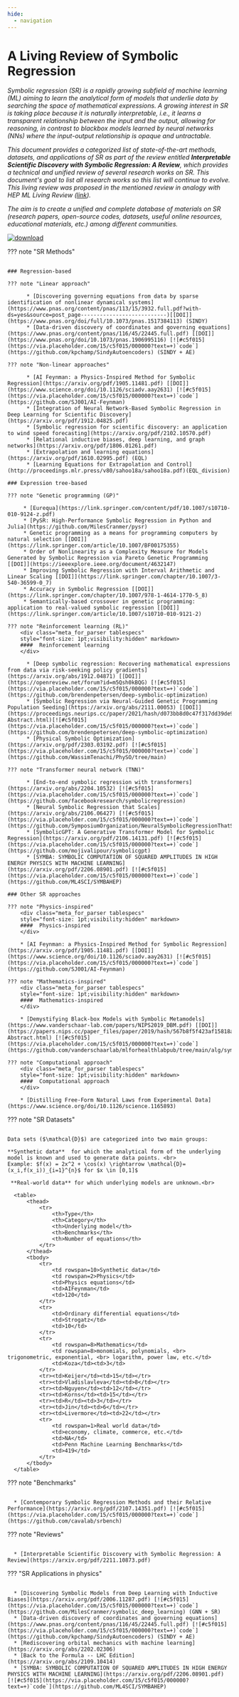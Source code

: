 ```yaml
---
hide:
  - navigation
---
```



# **A Living Review of Symbolic Regression**

*Symbolic regression (SR) is a rapidly growing subfield of machine learning (ML) aiming to learn the analytical form of models that underlie data by searching the space of mathematical expressions. A growing interest in SR is taking place because it is naturally interpretable, i.e., it learns a transparent relationship between the input and the output, allowing for reasoning, in contrast to blackbox models learned by neural networks (NNs) where the input-output relationship is opaque and untractable.*

*This document provides a categorized list of state-of-the-art methods, datasets, and applications of SR as part of the review entitled ***Interpretable Scientific Discovery with Symbolic Regression: A Review***, which provides a technical and unified review of several research works on SR. This document's goal to list all research works so this list will continue to evolve. This living review was proposed in the mentioned review in analogy with HEP ML Living Review ([link](https://iml-wg.github.io/HEPML-LivingReview/)).*

*The aim is to create a unified and complete database of materials on SR (research papers, open-source codes, datasets, useful online resources, educational materials, etc.) among different communities.*

<!-- [<img src="https://s18955.pcdn.co/wp-content/uploads/2018/02/github.png" width="25"/>](https://github.com/user/repository/subscription) -->

<!-- This living review was proposed in the mentioned review in analogy with [HEP ML Living Review](https://iml-wg.github.io/HEPML-LivingReview/). The goal is to list all research works on symbolic regression, so it is expected that ***this list will continue to evolve***. The fact that a paper is listed in this document does not endorse or validate its content - that is for the community (and for peer review) to decide. -->

[![download](https://img.shields.io/badge/download-review-blue.svg)](https://arxiv.org/pdf/2211.10873.pdf)

??? note "SR Methods"
    <div class="meta_for_parser tablespecs"
    style="font-size: 1pt;visibility:hidden" markdown>
    ##  SR Methods
    </div>

    ### Regression-based
        
    ??? note "Linear approach"
          
          * [Discovering governing equations from data by sparse identification of nonlinear dynamical systems](https://www.pnas.org/content/pnas/113/15/3932.full.pdf?with-ds=yes&source=post_page---------------------------)[[DOI]](https://www.pnas.org/doi/full/10.1073/pnas.1517384113) (SINDY)
          * [Data-driven discovery of coordinates and governing equations](https://www.pnas.org/content/pnas/116/45/22445.full.pdf) [[DOI]](https://www.pnas.org/doi/10.1073/pnas.1906995116) [![#c5f015](https://via.placeholder.com/15/c5f015/000000?text=+)`code`](https://github.com/kpchamp/SindyAutoencoders) (SINDY + AE)
          
    ??? note "Non-linear approaches"
      
          * [AI Feynman: a Physics-Inspired Method for Symbolic Regression](https://arxiv.org/pdf/1905.11481.pdf) [[DOI]](https://www.science.org/doi/10.1126/sciadv.aay2631) [![#c5f015](https://via.placeholder.com/15/c5f015/000000?text=+)`code`](https://github.com/SJ001/AI-Feynman)
          * [Integration of Neural Network-Based Symbolic Regression in Deep Learning for Scientific Discovery](https://arxiv.org/pdf/1912.04825.pdf)
          * [Symbolic regression for scientific discovery: an application to wind speed forecasting](https://arxiv.org/pdf/2102.10570.pdf)
          * [Relational inductive biases, deep learning, and graph networks](https://arxiv.org/pdf/1806.01261.pdf)
          * [Extrapolation and learning equations](https://arxiv.org/pdf/1610.02995.pdf) (EQL)
          * [Learning Equations for Extrapolation and Control](http://proceedings.mlr.press/v80/sahoo18a/sahoo18a.pdf)(EQL_division)

    ### Expression tree-based
    
    ??? note "Genetic programming (GP)"
        
         * [Eurequa](https://link.springer.com/content/pdf/10.1007/s10710-010-9124-z.pdf)
         * [PySR: High-Performance Symbolic Regression in Python and Julia](https://github.com/MilesCranmer/pysr)
         * Genetic programming as a means for programming computers by natural selection [[DOI]](https://link.springer.com/article/10.1007/BF00175355)
         * Order of Nonlinearity as a Complexity Measure for Models Generated by Symbolic Regression via Pareto Genetic Programming [[DOI]](https://ieeexplore.ieee.org/document/4632147)
         * Improving Symbolic Regression with Interval Arithmetic and Linear Scaling [[DOI]](https://link.springer.com/chapter/10.1007/3-540-36599-0_7)
         * Accuracy in Symbolic Regression [[DOI]](https://link.springer.com/chapter/10.1007/978-1-4614-1770-5_8)
         * Semantically-based crossover in genetic programming: application to real-valued symbolic regression [[DOI]](https://link.springer.com/article/10.1007/s10710-010-9121-2)

    ??? note "Reinforcement learning (RL)"
        <div class="meta_for_parser tablespecs"
        style="font-size: 1pt;visibility:hidden" markdown>
        ####  Reinforcement learning
        </div>
        
          * [Deep symbolic regression: Recovering mathematical expressions from data via risk-seeking policy gradients](https://arxiv.org/abs/1912.04871) [[DOI]](https://openreview.net/forum?id=m5Qsh0kBQG) [![#c5f015](https://via.placeholder.com/15/c5f015/000000?text=+)`code`](https://github.com/brendenpetersen/deep-symbolic-optimization)
          * [Symbolic Regression via Neural-Guided Genetic Programming Population Seeding](https://arxiv.org/abs/2111.00053) [[DOI]](https://proceedings.neurips.cc/paper/2021/hash/d073bb8d0c47f317dd39de9c9f004e9d-Abstract.html)[![#c5f015](https://via.placeholder.com/15/c5f015/000000?text=+)`code`](https://github.com/brendenpetersen/deep-symbolic-optimization)
          * [Physical Symbolic Optimization](https://arxiv.org/pdf/2303.03192.pdf) [![#c5f015](https://via.placeholder.com/15/c5f015/000000?text=+)`code`](https://github.com/WassimTenachi/PhySO/tree/main)

    ??? note "Transformer neural network (TNN)"
    
          * [End-to-end symbolic regression with transformers](https://arxiv.org/abs/2204.10532) [![#c5f015](https://via.placeholder.com/15/c5f015/000000?text=+)`code`](https://github.com/facebookresearch/symbolicregression)
          * [Neural Symbolic Regression that Scales](https://arxiv.org/abs/2106.06427) [![#c5f015](https://via.placeholder.com/15/c5f015/000000?text=+)`code`](https://github.com/SymposiumOrganization/NeuralSymbolicRegressionThatScales)
          * [SymbolicGPT: A Generative Transformer Model for Symbolic Regression](https://arxiv.org/pdf/2106.14131.pdf) [![#c5f015](https://via.placeholder.com/15/c5f015/000000?text=+)`code`](https://github.com/mojivalipour/symbolicgpt)
          * [SYMBA: SYMBOLIC COMPUTATION OF SQUARED AMPLITUDES IN HIGH ENERGY PHYSICS WITH MACHINE LEARNING](https://arxiv.org/pdf/2206.08901.pdf) [![#c5f015](https://via.placeholder.com/15/c5f015/000000?text=+)`code`](https://github.com/ML4SCI/SYMBAHEP)
      
    ### Other SR approaches
    
    ??? note "Physics-inspired"
        <div class="meta_for_parser tablespecs"
        style="font-size: 1pt;visibility:hidden" markdown>
        ####  Physics-inspired
        </div>
        
        * [AI Feynman: a Physics-Inspired Method for Symbolic Regression](https://arxiv.org/pdf/1905.11481.pdf) [[DOI]](https://www.science.org/doi/10.1126/sciadv.aay2631) [![#c5f015](https://via.placeholder.com/15/c5f015/000000?text=+)`code`](https://github.com/SJ001/AI-Feynman)
      
    ??? note "Mathematics-inspired"
        <div class="meta_for_parser tablespecs"
        style="font-size: 1pt;visibility:hidden" markdown>
        ####  Mathematics-inspired
        </div>
        
        * [Demystifying Black-box Models with Symbolic Metamodels](https://www.vanderschaar-lab.com/papers/NIPS2019_DBM.pdf) [[DOI]](https://papers.nips.cc/paper_files/paper/2019/hash/567b8f5f423af15818a068235807edc0-Abstract.html) [![#c5f015](https://via.placeholder.com/15/c5f015/000000?text=+)`code`](https://github.com/vanderschaarlab/mlforhealthlabpub/tree/main/alg/symbolic_metamodeling)
      
    ??? note "Computational approach"
        <div class="meta_for_parser tablespecs"
        style="font-size: 1pt;visibility:hidden" markdown>
        ####  Computational approach
        </div>    
    
        * [Distilling Free-Form Natural Laws from Experimental Data](https://www.science.org/doi/10.1126/science.1165893)

??? note "SR Datasets"
    <div class="meta_for_parser tablespecs"
    style="font-size: 1pt;visibility:hidden" markdown>
    ##  SR Datasets
    </div>
    
    Data sets ($\mathcal{D}$) are categorized into two main groups:
    
    **Synthetic data**  for which the analytical form of the underlying model is known and used to generate data points. <br>
    Example: $f(x) = 2x^2 + \cos(x) \rightarrow \mathcal{D}=(x_i,f(x_i))_{i=1}^{n}$ for $x \in [0,1]$

     **Real-world data** for which underlying models are unknown.<br>
     
      <table>
          <thead>
              <tr>
                  <th>Type</th>
                  <th>Category</th>
                  <th>Underlying model</th>
                  <th>Benchmarks</th>
                  <th>Number of equations</th>
              </tr>
          </thead>
          <tbody>
              <tr>
                  <td rowspan=10>Synthetic data</td>
                  <td rowspan=2>Physics</td>
                  <td>Physics equations</td>
                  <td>AIFeynman</td>
                  <td>120</td>
              </tr>
              <tr>
                  <td>Ordinary differential equations</td>
                  <td>Strogatz</td>
                  <td>10</td>
              </tr>
              <tr>
                  <td rowspan=8>Mathematics</td>
                  <td rowspan=8>monomials, polynomials, <br> trigonometric, exponential, <br> logarithm, power law, etc.</td> 
                  <td>Koza</td><td>3</td>
              </tr>
              <tr><td>Keijer</td><td>15</td></tr>
              <tr><td>Vladislavleva</td><td>8</td></tr>
              <tr><td>Nguyen</td><td>12</td></tr>
              <tr><td>Korns</td><td>15</td></tr>
              <tr><td>R</td><td>3</td></tr>
              <tr><td>Jin</td><td>6</td></tr>
              <tr><td>Livermore</td><td>22</td></tr>  
              <tr>
                  <td rowspan=1>Real world data</td>
                  <td>economy, climate, commerce, etc.</td>
                  <td>NA</td>
                  <td>Penn Machine Learning Benchmarks</td>
                  <td>419</td>
              </tr>
          </tbody>
      </table>

??? note "Benchmarks"
    <div class="meta_for_parser tablespecs"
    style="font-size: 1pt;visibility:hidden" markdown>
    ##  Benchmarks
    </div>
    
      * [Contemporary Symbolic Regression Methods and their Relative Performance](https://arxiv.org/pdf/2107.14351.pdf) [![#c5f015](https://via.placeholder.com/15/c5f015/000000?text=+)`code`](https://github.com/cavalab/srbench)
      
??? note "Reviews"
    <div class="meta_for_parser tablespecs"
    style="font-size: 1pt;visibility:hidden" markdown>
    ##  Reviews
    </div>
    
      * [Interpretable Scientific Discovery with Symbolic Regression: A Review](https://arxiv.org/pdf/2211.10873.pdf)

??? "SR Applications in physics"
    <div class="meta_for_parser tablespecs"
    style="font-size: 1pt;visibility:hidden" markdown>
    ##  SR Applications
    </div>

      * [Discovering Symbolic Models from Deep Learning with Inductive Biases](https://arxiv.org/pdf/2006.11287.pdf) [![#c5f015](https://via.placeholder.com/15/c5f015/000000?text=+)`code`](https://github.com/MilesCranmer/symbolic_deep_learning) (GNN + SR)
      * [Data-driven discovery of coordinates and governing equations](https://www.pnas.org/content/pnas/116/45/22445.full.pdf) [![#c5f015](https://via.placeholder.com/15/c5f015/000000?text=+)`code`](https://github.com/kpchamp/SindyAutoencoders) (SINDY + AE)
      * [Rediscovering orbital mechanics with machine learning](https://arxiv.org/abs/2202.02306)
      * [Back to the Formula -- LHC Edition](https://arxiv.org/abs/2109.10414)
      * [SYMBA: SYMBOLIC COMPUTATION OF SQUARED AMPLITUDES IN HIGH ENERGY PHYSICS WITH MACHINE LEARNING](https://arxiv.org/pdf/2206.08901.pdf) [![#c5f015](https://via.placeholder.com/15/c5f015/000000?text=+)`code`](https://github.com/ML4SCI/SYMBAHEP)
      
